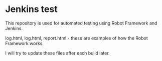 # Jenkins test
This repository is used for automated testing using Robot Framework and Jenkins.

log.html, log.html, report.html - these are examples of how the Robot Framework works.

I will try to update these files after each build later.
